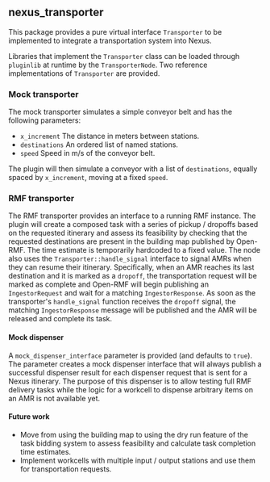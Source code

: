 ## nexus_transporter

This package provides a pure virtual interface `Transporter` to be implemented to integrate a transportation system into Nexus.

Libraries that implement the `Transporter` class can be loaded through `pluginlib` at runtime by the `TransporterNode`.
Two reference implementations of `Transporter` are provided.

### Mock transporter

The mock transporter simulates a simple conveyor belt and has the following parameters:

* `x_increment` The distance in meters between stations.
* `destinations` An ordered list of named stations.
* `speed` Speed in m/s of the conveyor belt.

The plugin will then simulate a conveyor with a list of `destinations`, equally spaced by `x_increment`, moving at a fixed `speed`.

### RMF transporter

The RMF transporter provides an interface to a running RMF instance. The plugin will create a composed task with a series of pickup / dropoffs based on the requested itinerary and assess its feasibility by checking that the requested destinations are present in the building map published by Open-RMF.
The time estimate is temporarily hardcoded to a fixed value.
The node also uses the `Transporter::handle_signal` interface to signal AMRs when they can resume their itinerary.
Specifically, when an AMR reaches its last destination and it is marked as a `dropoff`, the transportation request will be marked as complete and Open-RMF will begin publishing an `IngestorRequest` and wait for a matching `IngestorResponse`.
As soon as the transporter's `handle_signal` function receives the `dropoff` signal, the matching `IngestorResponse` message will be published and the AMR will be released and complete its task.

#### Mock dispenser

A `mock_dispenser_interface` parameter is provided (and defaults to `true`). The parameter creates a mock dispenser interface that will always publish a successful dispenser result for each dispenser request that is sent for a Nexus itinerary.
The purpose of this dispenser is to allow testing full RMF delivery tasks while the logic for a workcell to dispense arbitrary items on an AMR is not available yet.

#### Future work

* Move from using the building map to using the dry run feature of the task bidding system to assess feasibility and calculate task completion time estimates.
* Implement workcells with multiple input / output stations and use them for transportation requests.
